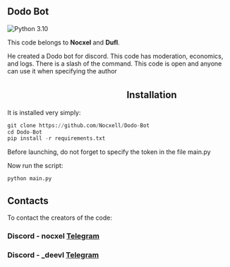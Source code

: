 ## Dodo Bot
![Python 3.10](https://img.shields.io/badge/python-3.10-orange)


This code belongs to **Nocxel** and **Dufl**.

He created a Dodo bot for discord. This code has moderation, economics, and logs. There is a slash of the command. This code is open and anyone can use it when specifying the author

## ㅤㅤㅤㅤㅤㅤㅤㅤㅤㅤㅤㅤㅤㅤInstallation
It is installed very simply:
```python
git clone https://github.com/Nocxell/Dodo-Bot
cd Dodo-Bot
pip install -r requirements.txt
```
Before launching, do not forget to specify the token in the file main.py

Now run the script:
```python
python main.py
```

## Contacts
To contact the creators of the code: 
### Discord - **nocxel** [Telegram](https://t.me/Nocxelll)
### Discord - **_deevl** [Telegram](https://t.me/FormixlQ)
